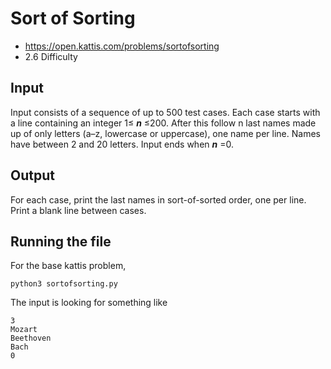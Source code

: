 # Sort of Sorting

* https://open.kattis.com/problems/sortofsorting
* 2.6 Difficulty

## Input
Input consists of a sequence of up to 500 test cases. Each case starts with a line containing an integer 1≤ *__n__* ≤200. After this follow n last names made up of only letters (a–z, lowercase or uppercase), one name per line. Names have between 2 and 20 letters. Input ends when *__n__* =0.

## Output
For each case, print the last names in sort-of-sorted order, one per line. Print a blank line between cases.

## Running the file
For the base kattis problem,
```
python3 sortofsorting.py
```

The input is looking for something like
```
3
Mozart
Beethoven
Bach
0
```